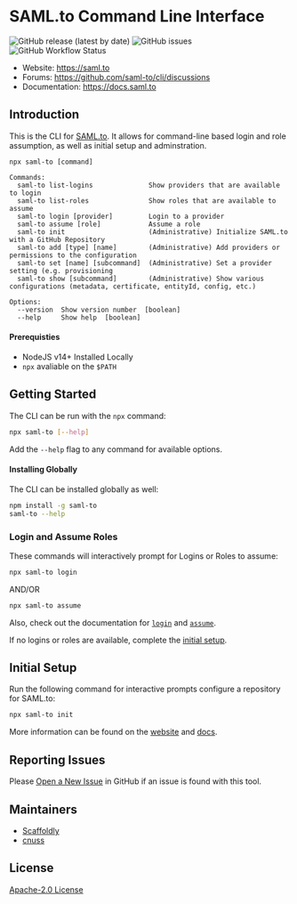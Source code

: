 # SAML.to Command Line Interface

![GitHub release (latest by date)](https://img.shields.io/github/v/release/saml-to/cli?label=version) ![GitHub issues](https://img.shields.io/github/issues/saml-to/cli) ![GitHub Workflow Status](https://img.shields.io/github/workflow/status/saml-to/cli/Push%20to%20Main)

- Website: https://saml.to
- Forums: https://github.com/saml-to/cli/discussions
- Documentation: https://docs.saml.to

## Introduction

This is the CLI for [SAML.to](https://saml.to). It allows for command-line based login and role assumption, as well as initial setup and adminstration.

```
npx saml-to [command]

Commands:
  saml-to list-logins              Show providers that are available to login
  saml-to list-roles               Show roles that are available to assume
  saml-to login [provider]         Login to a provider
  saml-to assume [role]            Assume a role
  saml-to init                     (Administrative) Initialize SAML.to with a GitHub Repository
  saml-to add [type] [name]        (Administrative) Add providers or permissions to the configuration
  saml-to set [name] [subcommand]  (Administrative) Set a provider setting (e.g. provisioning
  saml-to show [subcommand]        (Administrative) Show various configurations (metadata, certificate, entityId, config, etc.)

Options:
  --version  Show version number  [boolean]
  --help     Show help  [boolean]
```

#### Prerequisties

- NodeJS v14+ Installed Locally
- `npx` avaliable on the `$PATH`

## Getting Started

The CLI can be run with the `npx` command:

```bash
npx saml-to [--help]
```

Add the `--help` flag to any command for available options.

#### Installing Globally

The CLI can be installed globally as well:

```bash
npm install -g saml-to
saml-to --help
```

### Login and Assume Roles

These commands will interactively prompt for Logins or Roles to assume:

```bash
npx saml-to login
```

AND/OR

```bash
npx saml-to assume
```

Also, check out the documentation for [`login`](https://docs.saml.to/usage/cli/login) and [`assume`](https://docs.saml.to/usage/cli/assume).

If no logins or roles are available, complete the [initial setup](#Initial-Setup).

## Initial Setup

Run the following command for interactive prompts configure a repository for SAML.to:

```bash
npx saml-to init
```

More information can be found on the [website](https://saml.to) and [docs](https://docs.saml.to/usage/cli/init).

## Reporting Issues

Please [Open a New Issue](https://github.com/saml-to/cli/issues/new/choose) in GitHub if an issue is found with this tool.

## Maintainers

- [Scaffoldly](https://github.com/scaffoldly)
- [cnuss](https://github.com/cnuss)

## License

[Apache-2.0 License](LICENSE)
